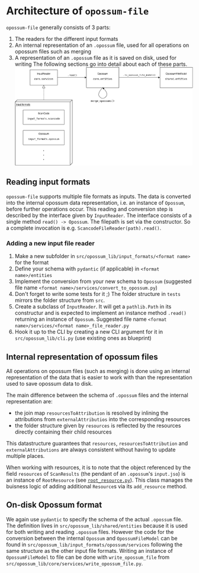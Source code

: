 <!--
SPDX-FileCopyrightText: TNG Technology Consulting GmbH <https://www.tngtech.com>

SPDX-License-Identifier: Apache-2.0
-->

# Architecture of `opossum-file`

`opossum-file` generally consists of 3 parts:

1. The readers for the different input formats
1. An internal representation of an `.opossum` file, used for all operations on opossum files such as merging
1. A representation of an `.opossum` file as it is saved on disk, used for writing
   The following sections go into detail about each of these parts.
   ![Architecture diagram](opossum-file-architecture.png)

## Reading input formats

`opossum-file` supports multiple file formats as inputs. The data is converted into the internal opossum data representation, i.e. an instance of `Opossum`, before further operations occur. This reading and conversion step is described by the interface given by `InputReader`. The interface consists of a single method `read() -> Opossum`. The filepath is set via the constructor. So a complete invocation is e.g. `ScancodeFileReader(path).read()`.

### Adding a new input file reader

1. Make a new subfolder in `src/opossum_lib/input_formats/<format name>` for the format
1. Define your schema with `pydantic` (if applicable) in `<format name>/entities`
1. Implement the conversion from your new schema to `Opossum` (suggested file name `<format name>/services/convert_to_opossum.py`)
1. Don't forget to write some tests for it ;) The folder structure in `tests` mirrors the folder structure from `src`.
1. Create a subclass of `InputReader`. It will get a `pathlib.Path` in its constructur and is expected to implement an instance method `.read()` returning an instance of `Opossum`. Suggested file name `<format name>/services/<format name>_file_reader.py`
1. Hook it up to the CLI by creating a new CLI argument for it in `src/opossum_lib/cli.py` (use existing ones as blueprint)

## Internal representation of opossum files

All operations on opossum files (such as merging) is done using an internal representation of the data that is easier to work with than the representation used to save opossum data to disk.

The main difference between the schema of `.opossum` files and the internal representation are:

- the join map `resourcesToAttribution` is resolved by inlining the attributions from `externalAttributios` into the corresponding resources
- the folder structure given by `resources` is reflected by the resources directly containing their child resources

This datastructure guarantees that `resources`, `resourcesToAttribution` and `externalAttributions` are always consistent without having to update multiple places.

When working with resources, it is to note that the object referenced by the field `resources` of `ScanResults` (the pendant of an `.opossum`'s `input.jso`) is an instance of `RootResource` (see [`root_resource.py`](src/opossum_lib/core/entities/root_resource.py)). This class manages the buisness logic of adding additional `Resource`s via its `add_resource` method.

## On-disk Opossum format

We again use `pydantic` to specify the schema of the actual `.opossum` file. The definition lives in `src/opossum_lib/shared/entities` because it is used for both writing and reading `.opossum` files. However the code for the conversion between the internal `Opossum` and `OpossumFileModel` can be found in `src/opossum_lib/input_formats/opossum/services` following the same structure as the other input file formats. Writing an instance of `OpossumFileModel` to file can be done with `write_opossum_file` from `src/opossum_lib/core/services/write_opossum_file.py`.
